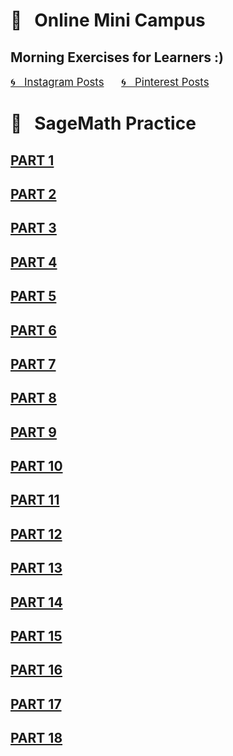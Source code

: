 
# &#x1F4D1; &nbsp; Online Mini Campus 
## Morning Exercises for Learners :)

<a href="https://www.instagram.com/olga.belitskaya/" style="font-size:120%;">&#x1F300; &nbsp; Instagram Posts</a> &nbsp; &nbsp; &nbsp; <a href="https://www.pinterest.ru/olga_belitskaya/code-style/" style="font-size:120%;">&#x1F300; &nbsp; Pinterest Posts</a>

# &#x1F4D1; &nbsp; SageMath Practice

## [PART 1](https://olgabelitskaya.github.io/sage.html)

## [PART 2](https://olgabelitskaya.github.io/sage2.html)

## [PART 3](https://olgabelitskaya.github.io/sage3.html)

## [PART 4](https://olgabelitskaya.github.io/sage4.html)

## [PART 5](https://olgabelitskaya.github.io/sage5.html)

## [PART 6](https://olgabelitskaya.github.io/sage6.html)

## [PART 7](https://olgabelitskaya.github.io/sage7.html)

## [PART 8](https://olgabelitskaya.github.io/sage8.html)

## [PART 9](https://olgabelitskaya.github.io/sage9.html)

## [PART 10](https://olgabelitskaya.github.io/sage10.html)

## [PART 11](https://olgabelitskaya.github.io/sage11.html)

## [PART 12](https://olgabelitskaya.github.io/sage12.html)

## [PART 13](https://olgabelitskaya.github.io/sage13.html)

## [PART 14](https://olgabelitskaya.github.io/sage14.html)

## [PART 15](https://olgabelitskaya.github.io/sage15.html)

## [PART 16](https://olgabelitskaya.github.io/sage16.html)

## [PART 17](https://olgabelitskaya.github.io/sage17.html)

## [PART 18](https://olgabelitskaya.github.io/sage18.html)
